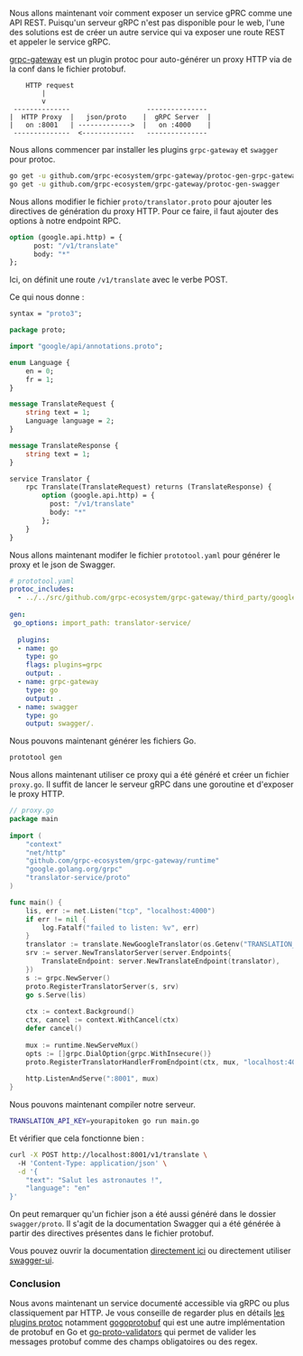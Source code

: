 Nous allons maintenant voir comment exposer un service gPRC comme une API REST.
Puisqu'un serveur gRPC n'est pas disponible pour le web, l'une des solutions est de créer un autre service qui va exposer une route REST et appeler le service gRPC.

[grpc-gateway](https://github.com/grpc-ecosystem/grpc-gateway) est un plugin protoc pour auto-générer un proxy HTTP via de la conf dans le fichier protobuf.
```
    HTTP request
        |
        v
 --------------                   ---------------
|  HTTP Proxy  |   json/proto    |  gRPC Server  |
|   on :8001   | ------------->  |   on :4000    |
 --------------  <-------------   ---------------
```
Nous allons commencer par installer les plugins `grpc-gateway` et `swagger` pour protoc.
```bash
go get -u github.com/grpc-ecosystem/grpc-gateway/protoc-gen-grpc-gateway
go get -u github.com/grpc-ecosystem/grpc-gateway/protoc-gen-swagger
```

Nous allons modifier le fichier `proto/translator.proto`  pour ajouter les directives de génération du proxy HTTP.
Pour ce faire, il faut ajouter des options à notre endpoint RPC.
```proto
option (google.api.http) = {
      post: "/v1/translate"
      body: "*"
};
```
Ici, on définit une route `/v1/translate` avec le verbe POST.

Ce qui nous donne :
```proto
syntax = "proto3";

package proto;

import "google/api/annotations.proto";

enum Language {
    en = 0;
    fr = 1;
}

message TranslateRequest {
    string text = 1;
    Language language = 2;
}

message TranslateResponse {
    string text = 1;
}

service Translator {
    rpc Translate(TranslateRequest) returns (TranslateResponse) {
        option (google.api.http) = {
          post: "/v1/translate"
          body: "*"
        };
    }
}
```

Nous allons maintenant modifer le fichier `prototool.yaml` pour générer le proxy et le json de Swagger.
```yaml
# prototool.yaml
protoc_includes:  
  - ../../src/github.com/grpc-ecosystem/grpc-gateway/third_party/googleapis  
  
gen:  
 go_options: import_path: translator-service/  
  
  plugins:  
  - name: go  
    type: go  
    flags: plugins=grpc  
    output: .  
  - name: grpc-gateway  
    type: go  
    output: .  
  - name: swagger  
    type: go  
    output: swagger/.
```
Nous pouvons maintenant générer les fichiers Go.
```bash
prototool gen
```
Nous allons maintenant utiliser ce proxy qui a été généré et créer un fichier `proxy.go`.
Il suffit de lancer le serveur gRPC dans une goroutine et d'exposer le proxy HTTP.
```go
// proxy.go
package main  
  
import (  
    "context"  
    "net/http"
    "github.com/grpc-ecosystem/grpc-gateway/runtime"
    "google.golang.org/grpc"
    "translator-service/proto"
)  

func main() {
    lis, err := net.Listen("tcp", "localhost:4000")
    if err != nil {
        log.Fatalf("failed to listen: %v", err)
    }
    translator := translate.NewGoogleTranslator(os.Getenv("TRANSLATION_API_KEY"))
    srv := server.NewTranslatorServer(server.Endpoints{
        TranslateEndpoint: server.NewTranslateEndpoint(translator),
    })
    s := grpc.NewServer()
    proto.RegisterTranslatorServer(s, srv)
    go s.Serve(lis)
    
    ctx := context.Background()
    ctx, cancel := context.WithCancel(ctx)
    defer cancel()
    
    mux := runtime.NewServeMux()
    opts := []grpc.DialOption{grpc.WithInsecure()}
    proto.RegisterTranslatorHandlerFromEndpoint(ctx, mux, "localhost:4000", opts)
    
    http.ListenAndServe(":8001", mux)  
}
```
Nous pouvons maintenant compiler notre serveur.
```bash
TRANSLATION_API_KEY=yourapitoken go run main.go
```

Et vérifier que cela fonctionne bien :
```bash
curl -X POST http://localhost:8001/v1/translate \                                                                                                                            [±master ✓]
  -H 'Content-Type: application/json' \
  -d '{
    "text": "Salut les astronautes !",
    "language": "en"
}'
```

On peut remarquer qu'un fichier json a été aussi généré dans le dossier `swagger/proto`.
Il s'agit de la documentation Swagger qui a été générée à partir des directives présentes dans le fichier protobuf.

Vous pouvez ouvrir la documentation [directement ici](https://editor.swagger.io/) ou directement utiliser [swagger-ui](https://github.com/swagger-api/swagger-ui).

### Conclusion

Nous avons maintenant un service documenté accessible via gRPC ou plus classiquement par HTTP.
Je vous conseille de regarder plus en détails [les plugins protoc](https://developers.google.com/protocol-buffers/docs/reference/other) notamment [gogoprotobuf](https://github.com/gogo/protobuf) qui est une autre implémentation de protobuf en Go et [go-proto-validators](https://github.com/mwitkow/go-proto-validators) qui permet de valider les messages protobuf comme des champs obligatoires ou des regex.
